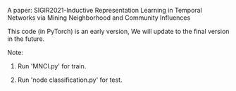 A paper: SIGIR2021-Inductive Representation Learning in Temporal Networks via Mining Neighborhood and Community Influences

This code (in PyTorch) is an early version, We will update to the final version in the future.

Note:

1. Run 'MNCI.py' for train.

2. Run 'node classification.py' for test.

